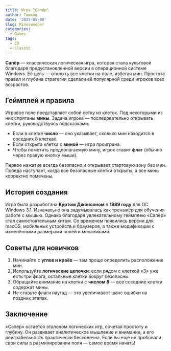 ```yaml
---
title: Игра "Сапёр"
author: Тишков
date: '2025-05-08'
slug: Minesweeper
categories:
  - Games
tags:
  - 2D
  - Classic
---
```


**Сапёр** — классическая логическая игра, которая стала культовой благодаря предустановленной версии в операционной системе Windows. Её цель — открыть все клетки на поле, избегая мин. Простота правил и глубина стратегии сделали её популярной среди игроков всех возрастов.

## Геймплей и правила
Игровое поле представляет собой сетку из клеток. Под некоторыми из них спрятаны **мины**. Задача игрока — последовательно открывать клетки, руководствуясь подсказками:
- Если в клетке **число** — оно указывает, сколько мин находится в соседних 8 клетках.
- Если открыта клетка с **миной** — игра проиграна.
- Чтобы пометить предполагаемую мину, игрок ставит **флаг** (обычно через правую кнопку мыши).

Первое нажатие всегда безопасно и открывает стартовую зону без мин. Победа наступает, когда все безопасные клетки открыты, а все мины корректно помечены.

## История создания
Игра была разработана **Куртом Джонсоном** в **1989 году** для ОС Windows 3.1. Изначально она задумывалась как тренажёр для обучения работе с мышью. Однако благодаря увлекательному геймплею «Сапёр» стал самостоятельным хитом. Со временем появились версии для macOS, мобильных устройств и браузеров, а также модификации с изменёнными размерами полей и механиками.

## Советы для новичков
1. Начинайте с **углов и краёв** — там проще определить расположение мин.
2. Используйте **логические цепочки**: если рядом с клеткой «3» уже есть три флага, остальные клетки вокруг безопасны.
3. Обращайте внимание на клетки с **числом 8** — все соседние клетки содержат мины.
4. Не ставьте флаги наугад — это увеличивает шанс ошибки на поздних этапах.

## Заключение
«Сапёр» остаётся эталоном логических игр, сочетая простоту и глубину. Он развивает аналитическое мышление и внимание, а его реиграбельность практически бесконечна. Если вы ещё не пробовали свои силы в разминировании поля — самое время начать!